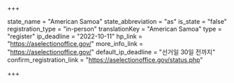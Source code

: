 +++

state_name = "American Samoa"
state_abbreviation = "as"
is_state = "false"
registration_type = "in-person"
translationKey = "American Samoa"
type = "register"
ip_deadline = "2022-10-11"
hp_link = "https://aselectionoffice.gov/"
more_info_link = "https://aselectionoffice.gov/"
default_ip_deadline = "선거일 30일 전까지"
confirm_registration_link = "https://aselectionoffice.gov/status.php"

+++